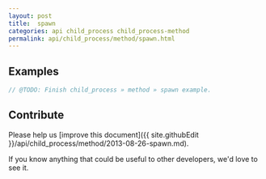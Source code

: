 ```yaml
---
layout: post
title:  spawn
categories: api child_process child_process-method
permalink: api/child_process/method/spawn.html
---
```


## Examples

```javascript
// @TODO: Finish child_process » method » spawn example.
```

## Contribute

Please help us [improve this document]({{ site.githubEdit }}/api/child_process/method/2013-08-26-spawn.md).

If you know anything that could be useful to other developers, we'd love to see it.


